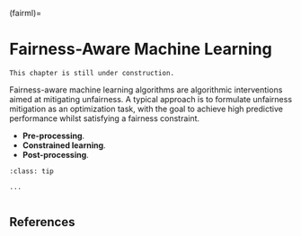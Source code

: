 (fairml)=
# Fairness-Aware Machine Learning

```{warning}
This chapter is still under construction.
```

Fairness-aware machine learning algorithms are algorithmic interventions aimed at mitigating unfairness. A typical approach is to formulate unfairness mitigation as an optimization task, with the goal to achieve high predictive performance whilst satisfying a fairness constraint.

* **Pre-processing**.
* **Constrained learning**.
* **Post-processing**.

```{admonition} Summary
:class: tip

...


```

## References

```{footbibliography}
```